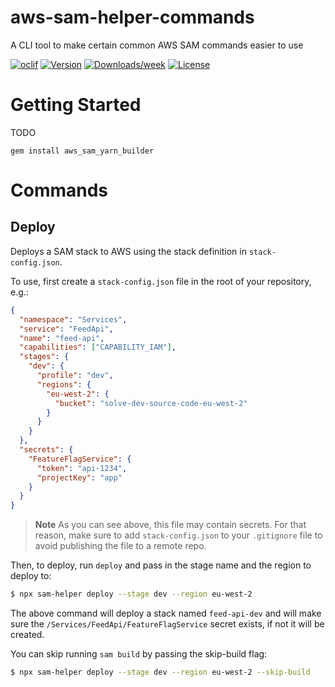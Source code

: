 # aws-sam-helper-commands

A CLI tool to make certain common AWS SAM commands easier to use

[![oclif](https://img.shields.io/badge/cli-oclif-brightgreen.svg)](https://oclif.io)
[![Version](https://img.shields.io/npm/v/aws-sam-helper-commands.svg)](https://npmjs.org/package/aws-sam-helper-commands)
[![Downloads/week](https://img.shields.io/npm/dw/aws-sam-helper-commands.svg)](https://npmjs.org/package/aws-sam-helper-commands)
[![License](https://img.shields.io/npm/l/aws-sam-helper-commands.svg)](https://github.com/solve-hq/solve-hq/aws-sam-helper-commands/blob/master/package.json)

# Getting Started

TODO 

`gem install aws_sam_yarn_builder`

# Commands

## Deploy

Deploys a SAM stack to AWS using the stack definition in `stack-config.json`.

To use, first create a `stack-config.json` file in the root of your repository, e.g.:

```json
{
  "namespace": "Services",
  "service": "FeedApi",
  "name": "feed-api",
  "capabilities": ["CAPABILITY_IAM"],
  "stages": {
    "dev": {
      "profile": "dev",
      "regions": {
        "eu-west-2": {
          "bucket": "solve-dev-source-code-eu-west-2"
        }
      }
    }
  },
  "secrets": {
    "FeatureFlagService": {
      "token": "api-1234",
      "projectKey": "app"
    }
  }
}
```

> **Note** As you can see above, this file may contain secrets. For that reason, make sure to add `stack-config.json` to your `.gitignore` file to avoid publishing the file to a remote repo.

Then, to deploy, run `deploy` and pass in the stage name and the region to deploy to:

```bash
$ npx sam-helper deploy --stage dev --region eu-west-2
```

The above command will deploy a stack named `feed-api-dev` and will make sure the `/Services/FeedApi/FeatureFlagService` secret exists, if not it will be created.

You can skip running `sam build` by passing the skip-build flag:

```bash
$ npx sam-helper deploy --stage dev --region eu-west-2 --skip-build
```
